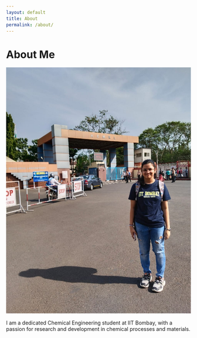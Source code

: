 ```yaml
---
layout: default
title: About
permalink: /about/
---
```


# About Me

![About Me Photo](/assets/drdo.jpg)

I am a dedicated Chemical Engineering student at IIT Bombay, with a passion for research and development in chemical processes and materials.
